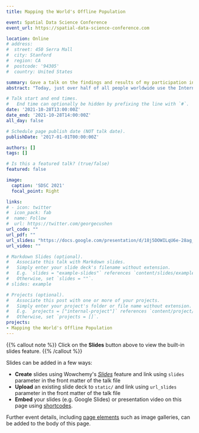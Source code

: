 ```yaml
---
title: Mapping the World's Offline Population

event: Spatial Data Science Conference
event_url: https://spatial-data-science-conference.com

location: Online
# address:
#  street: 450 Serra Mall
#  city: Stanford
#  region: CA
#  postcode: '94305'
#  country: United States

summary: Gave a talk on the findings and results of my participation in the Data Science for Social Good Fellowship.
abstract: "Today, just over half of all people worldwide use the Internet. Yet in our fast-paced digital world, being offline excludes people from a host of opportunities. The Internet has grown beyond the remit of mere communication service and now grants access to global knowledge, social empowerment and new economic activities. In a word, the Internet fuels social and economic development and thus has been moving higher on national policy agendas around the world, all the more in the aftermath of the COVID-19 pandemic. Moreover, many countries lack data on Internet use in the society and can therefore not tackle the challenges most efficiently. This pioneering project aims at developing mechanisms for predicting the world's offline population, using school locations as the starting point."

# Talk start and end times.
#   End time can optionally be hidden by prefixing the line with `#`.
date: '2021-10-28T13:00:00Z'
date_end: '2021-10-28T14:00:00Z'
all_day: false

# Schedule page publish date (NOT talk date).
publishDate: '2017-01-01T00:00:00Z'

authors: []
tags: []

# Is this a featured talk? (true/false)
featured: false

image:
  caption: 'SDSC 2021'
  focal_point: Right

links:
# - icon: twitter
#  icon_pack: fab
#  name: Follow
#  url: https://twitter.com/georgecushen
url_code: ""
url_pdf: ""
url_slides: "https://docs.google.com/presentation/d/18j5DOWILqU6e-28ag_0X4fp4rgOZVeqM/edit?usp=sharing&ouid=115478830773565171238&rtpof=true&sd=true"
url_video: ""

# Markdown Slides (optional).
#   Associate this talk with Markdown slides.
#   Simply enter your slide deck's filename without extension.
#   E.g. `slides = "example-slides"` references `content/slides/example-slides.md`.
#   Otherwise, set `slides = ""`.
# slides: example

# Projects (optional).
#   Associate this post with one or more of your projects.
#   Simply enter your project's folder or file name without extension.
#   E.g. `projects = ["internal-project"]` references `content/project/deep-learning/index.md`.
#   Otherwise, set `projects = []`.
projects:
- Mapping the World's Offline Population
---
```


{{% callout note %}}
Click on the **Slides** button above to view the built-in slides feature.
{{% /callout %}}

Slides can be added in a few ways:

- **Create** slides using Wowchemy's [*Slides*](https://wowchemy.com/docs/managing-content/#create-slides) feature and link using `slides` parameter in the front matter of the talk file
- **Upload** an existing slide deck to `static/` and link using `url_slides` parameter in the front matter of the talk file
- **Embed** your slides (e.g. Google Slides) or presentation video on this page using [shortcodes](https://wowchemy.com/docs/writing-markdown-latex/).

Further event details, including [page elements](https://wowchemy.com/docs/writing-markdown-latex/) such as image galleries, can be added to the body of this page.
